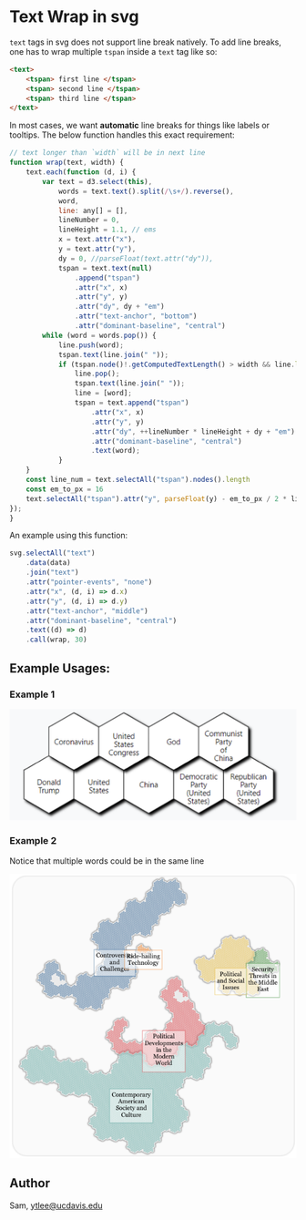 # Text Wrap in svg

`text` tags in svg does not support line break natively. To add line breaks, one has to wrap multiple `tspan` inside a `text` tag like so:

```html
<text>
    <tspan> first line </tspan>
    <tspan> second line </tspan>
    <tspan> third line </tspan>
</text>
```

In most cases, we want **automatic** line breaks for things like labels or tooltips. The below function handles this exact requirement:

```javascript
// text longer than `width` will be in next line
function wrap(text, width) {
    text.each(function (d, i) {
        var text = d3.select(this),
            words = text.text().split(/\s+/).reverse(),
            word,
            line: any[] = [],
            lineNumber = 0,
            lineHeight = 1.1, // ems
            x = text.attr("x"),
            y = text.attr("y"),
            dy = 0, //parseFloat(text.attr("dy")),
            tspan = text.text(null)
                .append("tspan")
                .attr("x", x)
                .attr("y", y)
                .attr("dy", dy + "em")
                .attr("text-anchor", "bottom")
                .attr("dominant-baseline", "central")
        while (word = words.pop()) {
            line.push(word);
            tspan.text(line.join(" "));
            if (tspan.node()!.getComputedTextLength() > width && line.length > 1) {
                line.pop();
                tspan.text(line.join(" "));
                line = [word];
                tspan = text.append("tspan")
                    .attr("x", x)
                    .attr("y", y)
                    .attr("dy", ++lineNumber * lineHeight + dy + "em")
                    .attr("dominant-baseline", "central")
                    .text(word);
            }
    }
    const line_num = text.selectAll("tspan").nodes().length
    const em_to_px = 16
    text.selectAll("tspan").attr("y", parseFloat(y) - em_to_px / 2 * lineHeight * (line_num - 1) / 2)
});
}
```

An example using this function:

```javascript
svg.selectAll("text")
    .data(data)
    .join("text")
    .attr("pointer-events", "none")
    .attr("x", (d, i) => d.x)
    .attr("y", (d, i) => d.y)
    .attr("text-anchor", "middle")
    .attr("dominant-baseline", "central")
    .text((d) => d)
    .call(wrap, 30)
```

## Example Usages:

### Example 1

![example\_hex](../../text-vis/imgs/text-wrap-example-hex.png)

### Example 2

Notice that multiple words could be in the same line

![example\_hex](../../text-vis/imgs/text-wrap-example-sfc.png)

## Author

Sam, ytlee@ucdavis.edu
